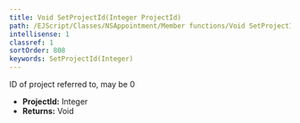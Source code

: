 ```yaml
---
title: Void SetProjectId(Integer ProjectId)
path: /EJScript/Classes/NSAppointment/Member functions/Void SetProjectId(Integer p_0)
intellisense: 1
classref: 1
sortOrder: 808
keywords: SetProjectId(Integer)
---
```



ID of project referred to, may be 0



* **ProjectId:** Integer
* **Returns:** Void


